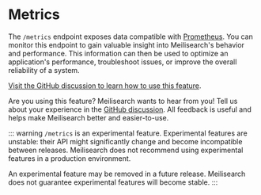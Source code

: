 # Metrics

The `/metrics` endpoint exposes data compatible with [Prometheus](https://prometheus.io/). You can monitor this endpoint to gain valuable insight into Meilisearch's behavior and performance. This information can then be used to optimize an application's performance, troubleshoot issues, or improve the overall reliability of a system.

[Visit the GitHub discussion to learn how to use this feature](https://github.com/meilisearch/product/discussions/625).

Are you using this feature? Meilisearch wants to hear from you! Tell us about your experience in the [GitHub discussion](https://github.com/meilisearch/product/discussions/625). All feedback is useful and helps make Meilisearch better and easier-to-use.

::: warning
`/metrics` is an experimental feature. Experimental features are unstable: their API might significantly change and become incompatible between releases. Meilisearch does not recommend using experimental features in a production environment.

An experimental feature may be removed in a future release. Meilisearch does not guarantee experimental features will become stable.
:::
